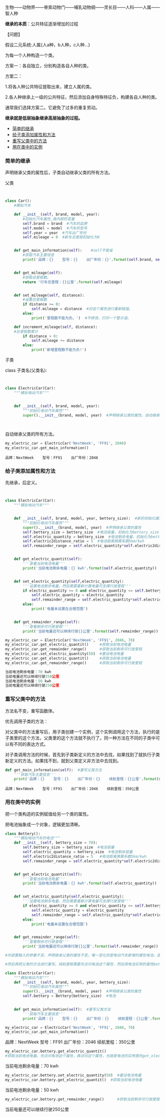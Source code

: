 生物——动物界——脊索动物门——哺乳动物纲——灵长目——人科——人属——智人种

**继承的本质**：公共特征逐渐增加的过程

【问题】

假设二元系统:人属{人a种，b人种，c人种...}

为每一个人种构造一个类。

方案一：各自独立，分别构造各自人种的类。

方案二：

1.将各人种公共特征提取出来，建立人属的类。

2.各人种继承上一级的公共特征，然后添加自身特殊特征负，构建各自人种的类。

通常我们选择方案二。它避免了过多的重复劳动。

**继承就是低层抽象继承高层抽象的过程。**

* [简单的继承](#简单的继承)
* [给子类添加属性和方法](#给子类添加属性和方法)
* [重写父类中的方法](#重写父类中的方法域)
* [用在类中的实例](#用在类中的实例)

### 简单的继承

声明继承父类的属性后，子类自动继承父类的所有方法。

父类
```python


class Car():
	#模拟汽车

	def __init__(self, brand, model, year):
		#初始化汽车属性,类内部的变量
		self.brand = brand  #汽车的品牌
		self.model = model  #汽车的型号
		self.year = year  #汽车出厂年份
		self.mileage = 0  #新车总里程初始化为0


	def get_main_information(self):    #self不能省
		#获取汽车主要信息
		print('品牌：{}    型号：{}    出厂年份：{}'.format(self.brand, self.model, self.year))


	def get_mileage(self):
		#获取总里程数。
		return '行车总里程：{}公里'.format(self.mileage)


	def set_mileage(self, distance):
		#设置总里程数
		if distance >= 0:
			self.mileage = distance  #对这个属性进行重新赋值。
		else:
			print('里程数不能为负。')  #不修改，打印一个警示语。

	def increment_mileage(self, distance):
	#总里程数累计
		if distance > 0:
			self.mileage += distance
		else:
			print('新增里程数不能为负!')


```

子类

class 子类名(父类名):
```python


class ElectricCar(Car):
	"""模拟电动汽车"""


	def __init__(self, brand, model, year):
		"""初始化电动汽车属性"""
		super().__init__(brand, model, year)  #声明继承父类的属性。自动继承父类的所有方法。

		
```
自动继承父类的所有方法。
```python
my_electric_car = ElectricCar('NextWeek', 'FF91', 2046)
my_electric_car.get_main_information()	
```
```
品牌：NextWeek    型号：FF91    出厂年份：2046
```

### 给子类添加属性和方法

先继承，后定义。

```python


class ElectricCar(Car):
	"""模拟电动汽车"""


	def __init__(self, brand, model, year, bettery_size):  #新的初始化属性写在后面
		"""初始化电动汽车属性"""
		super().__init__(brand, model, year)  #声明继承父类的属性
		self.bettery_size = bettery_size  #电池容量，初始化为bettery_size
		self.electric_quantity = bettery_size  #电池剩余电量，初始化为bettery_size
		self.electric2distance_ratio = 5  #电池距离换算系数5km/kwh
		self.remainder_range = self.electric_quantity*self.electric2distance_ratio  #剩余可行驶里程


	def get_electric_quantit(self):
		'''查看当前电池电量'''
		print('当前电池剩余电量：{} kwh'.format(self.electric_quantity))


	def set_electric_quantity(self,electric_quantity):
		'''设置电池剩余电量。然后需要重新计算电量可支撑行驶里程'''
		if electric_quantity >= 0 and electric_quantity <= self.bettery_size:
			self.electric_quantity = electric_quantity
			self.remainder_range = self.electric_quantity*self.electric2distance_ratio
		else:
			print('电量未设置在合理范围')


	def get_remainder_range(self):
		'''查看剩余可行驶里程'''
		print('当前电量还可以继续行驶{}公里'.format(self.remainder_range))
```
```python
my_electric_car = ElectricCar('NextWeek', 'FF91', 2046, 70)
my_electric_car.get_electric_quantit()     #获取当前电池电量
my_electric_car.get_remainder_range()	   #获取当前剩余可行驶里程
my_electric_car.set_electric_quantity(50)  #重设电池电量
my_electric_car.get_electric_quantit()	   #获取当前电池电量
my_electric_car.get_remainder_range()	   #获取当前剩余可行驶里程
```
```python
当前电池剩余电量：70 kwh
当前电量还可以继续行驶350公里
当前电池剩余电量：50 kwh
当前电量还可以继续行驶250公里
```

### 重写父类中的方法

方法名不变，重写函数体。

优先调用子类的方法：

对父类中的方法重写后，用子类创建一个实例，这个实例调用这个方法，执行的是子类里的这个方法，父类里的这个方法就不执行了。同一种方法在不同的子类中可以有不同的表达方式。

对子类调用方法的时候，首先到子类新定义的方法中去找，如果找到了就执行子类新定义的方法。如果找不到，就到父类定义非方法中去找到。

```python
def get_main_information(self):  #重写父类方法
    '''获取汽车主要信息'''
    print('品牌：{}    型号：{}    出厂年份：{}    续航里程：{}公里'.format(self.brand, self.model, self.year, self.bettery_size*self.electric2distance_ratio))
```
```
品牌：NextWeek    型号：FF91    出厂年份：2046    续航里程：350公里
```

### 用在类中的实例

把一个类构造的实例赋值给另一个类的属性。

把电池抽象成一个对象，逻辑更加清晰。
```python
class Bettery():
    """模拟电动汽车的电池"""
    def __init__(self, bettery_size = 70):
        self.bettery_size = bettery_size  #电池容量
        self.electric_quantity = bettery_size  #电池剩余容量
        self.electric2distance_ratio = 5   #电池距离换算系数5km/kwh
        self.remainder_range = self.electric_quantity*self.electric2distance_ratio  #剩余可行驶里程。要快。这个速度真快。        


    def get_electric_quantit(self):
        '''查看当前电池电量'''
        print('当前电池剩余电量：{} kwh'.format(self.electric_quantity))


    def set_electric_quantity(self,electric_quantity):
        '''设置电池剩余电量。然后需要重新计算电量可支撑行驶里程'''
        if electric_quantity >= 0 and electric_quantity <= self.bettery_size:
            self.electric_quantity = electric_quantity
            self.remainder_range = self.electric_quantity*self.electric2distance_ratio
        else:
            print('电量未设置在合理范围')


    def get_remainder_range(self):
        '''查看剩余可行驶里程'''
        print('当前电量还可以继续行驶{}公里'.format(self.remainder_range))
```
```python
#外部要输入的参数不变，声明继承父类的属性不变。唯一变化的是电动汽车新增的属性电池。直接用电池这个类创建立的实例赋值给电动汽车的属性电池。

#然后再把父类的方法进行重写。续航里程需要先访问电池这个属性，然后用电池实例的属性bettery_size和electric2distance_ratio来计算。

class ElectricCar(Car):
    """模拟电动汽车"""
    def __init__(self, brand, model, year, bettery_size): 
        """初始化电动汽车属性"""
        super().__init__(brand, model, year)  #声明继承父类的属性
        self.bettery = Bettery(bettery_size)  #电池
    

    def get_main_information(self):  #重写父类方法
        '''获取汽车主要信息'''
        print('品牌：{}    型号：{}    出厂年份：{}    续航里程：{}公里'.format(self.brand, self.model, self.year, self.bettery.bettery_size*self.bettery.electric2distance_ratio))
```
``` python
my_electric_car = ElectricCar('NextWeek', 'FF91', 2046, 70)
my_electric_car.get_main_information()
```
品牌：NextWeek    型号：FF91    出厂年份：2046    续航里程：350公里
```python
my_electric_car.bettery.get_electric_quantit()     
#获取当前电池电量。先访问电池这个属性，再访问这个属性，也就是电池的实例里的get_electric_quantit()方法
```
当前电池剩余电量：70 kwh
```python
my_electric_car.bettery.set_electric_quantity(50)  #重设电池电量
my_electric_car.bettery.get_electric_quantit()  #获取当前电池电量
```
当前电池剩余电量：50 kwh
```python
my_electric_car.bettery.get_remainder_range()      #获取当前剩余可行驶里程
```
当前电量还可以继续行驶250公里
